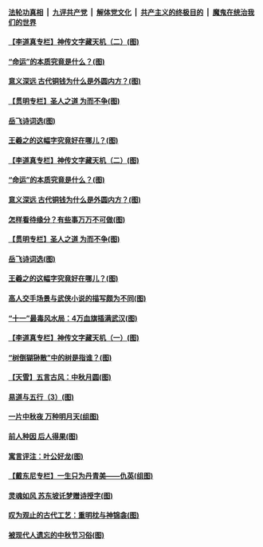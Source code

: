 

####  [法轮功真相](../../../../basic/blob/master/README.md?t=10072202) &nbsp;|&nbsp; [九评共产党](../../../../9ping.md/blob/master/README.md?t=10072202) &nbsp;|&nbsp; [解体党文化](../../../../jtdwh.md/blob/master/README.md?t=10072202)  &nbsp;|&nbsp; [共产主义的终极目的](../../../../gczydzjmd.md/blob/master/README.md?t=10072202) &nbsp;|&nbsp; [魔鬼在统治我们的世界](../../../../mgztzwmdsj.md/blob/master/README.md?t=10072202) 

#### [【李道真专栏】神传文字藏天机（二）(图)](../pages/p7/948165.md?t=10072202) 

#### [“命运”的本质究竟是什么？(图)](../pages/p7/948374.md?t=10072202) 

#### [意义深远 古代铜钱为什么是外圆内方？(图)](../pages/p7/948341.md?t=10072202) 

#### [【贯明专栏】圣人之道 为而不争(图)](../pages/p7/947873.md?t=10072202) 

#### [岳飞诗词选(图)](../pages/p7/948131.md?t=10072202) 

#### [王羲之的这幅字究竟好在哪儿？(图)](../pages/p7/948269.md?t=10072202) 

#### [【李道真专栏】神传文字藏天机（二）(图)](../pages/p7/948165.md?t=10072202) 

#### [“命运”的本质究竟是什么？(图)](../pages/p7/948374.md?t=10072202) 

#### [意义深远 古代铜钱为什么是外圆内方？(图)](../pages/p7/948341.md?t=10072202) 

#### [怎样看待缘分？有些事万万不可做(图)](../pages/p7/948326.md?t=10072202) 

#### [【贯明专栏】圣人之道 为而不争(图)](../pages/p7/947873.md?t=10072202) 

#### [岳飞诗词选(图)](../pages/p7/948131.md?t=10072202) 

#### [王羲之的这幅字究竟好在哪儿？(图)](../pages/p7/948269.md?t=10072202) 

#### [高人交手场景与武侠小说的描写颇为不同(图)](../pages/p7/948092.md?t=10072202) 

#### [“十一”最毒风水局：4万血旗插满武汉(图)](../pages/p7/948181.md?t=10072202) 

#### [【李道真专栏】神传文字藏天机（一）(图)](../pages/p7/947879.md?t=10072202) 

#### [“树倒猢狲散”中的树是指谁？(图)](../pages/p7/948015.md?t=10072202) 

#### [【天雪】五言古风：中秋月圆(图)](../pages/p7/948163.md?t=10072202) 

#### [易道与五行（3）(图)](../pages/p7/947856.md?t=10072202) 

#### [一片中秋夜 万种明月天(组图)](../pages/p7/947294.md?t=10072202) 

#### [前人种因 后人得果(图)](../pages/p7/948022.md?t=10072202) 

#### [寓言评注：叶公好龙(图)](../pages/p7/948018.md?t=10072202) 

#### [【戴东尼专栏】一生只为丹青美——仇英(组图)](../pages/p7/944023.md?t=10072202) 

#### [灵魂如风 苏东坡讬梦赠诗授字(图)](../pages/p7/947859.md?t=10072202) 

#### [叹为观止的古代工艺：重明枕与神锦衾(图)](../pages/p7/947819.md?t=10072202) 

#### [被现代人遗忘的中秋节习俗(图)](../pages/p7/947855.md?t=10072202) 

